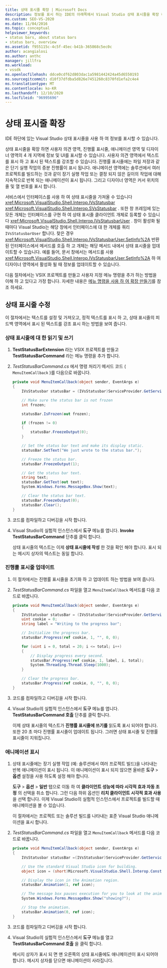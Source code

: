 ```yaml
---
title: 상태 표시줄 확장 | Microsoft Docs
description: 정보를 표시 하는 IDE의 아래쪽에서 Visual Studio 상태 표시줄을 확장 하는 방법을 알아봅니다.
ms.custom: SEO-VS-2020
ms.date: 11/04/2016
ms.topic: conceptual
helpviewer_keywords:
- status bars, about status bars
- status bars, overview
ms.assetid: f955115c-4c5f-45ec-b41b-365868c5ec0c
author: acangialosi
ms.author: anthc
manager: jillfra
ms.workload:
- vssdk
ms.openlocfilehash: ddce0cdf62d803dac1a5981442424a45d6550193
ms.sourcegitcommit: d10f37dfdba5d826e7451260c8370fd1efa2c4e4
ms.translationtype: MT
ms.contentlocale: ko-KR
ms.lasthandoff: 12/10/2020
ms.locfileid: "96995696"
---
```

# <a name="extend-the-status-bar"></a>상태 표시줄 확장
IDE 하단에 있는 Visual Studio 상태 표시줄을 사용 하 여 정보를 표시할 수 있습니다.

 상태 표시줄을 확장 하면 사용자 의견 영역, 진행률 표시줄, 애니메이션 영역 및 디자이너 영역의 4 개 지역에 정보 및 UI를 표시할 수 있습니다. 사용자 의견 영역에서 텍스트를 표시 하 고 표시 된 텍스트를 강조할 수 있습니다. 진행률 표시줄에는 파일 저장과 같은 단기 실행 작업의 증분 진행률이 표시 됩니다. 애니메이션 영역에는 솔루션에서 여러 프로젝트를 빌드하는 것과 같이 장기 실행 작업 또는 결정 되지 않은 길이의 작업에 대해 지속적으로 반복 되는 애니메이션이 표시 됩니다. 그리고 디자이너 영역은 커서 위치의 줄 및 열 번호를 표시 합니다.

 서비스에서 인터페이스를 사용 하 여 상태 표시줄을 가져올 수 있습니다 <xref:Microsoft.VisualStudio.Shell.Interop.IVsStatusbar> <xref:Microsoft.VisualStudio.Shell.Interop.SVsStatusbar> . 또한 창 프레임에 있는 모든 개체는 인터페이스를 구현 하 여 상태 표시줄 클라이언트 개체로 등록할 수 있습니다 <xref:Microsoft.VisualStudio.Shell.Interop.IVsStatusbarUser> . 창이 활성화 될 때마다 Visual Studio는 해당 창에서 인터페이스에 대 한 개체를 쿼리 `IVsStatusbarUser` 합니다. 찾은 경우 <xref:Microsoft.VisualStudio.Shell.Interop.IVsStatusbarUser.SetInfo%2A> 반환 된 인터페이스에서 메서드를 호출 하 고 개체는 해당 메서드 내에서 상태 표시줄을 업데이트할 수 있습니다. 예를 들어, 문서 창에서는 메서드를 사용 <xref:Microsoft.VisualStudio.Shell.Interop.IVsStatusbarUser.SetInfo%2A> 하 여 디자이너 영역에서 활성화 될 때 정보를 업데이트할 수 있습니다.

 다음 절차에서는 VSIX 프로젝트를 만들고 사용자 지정 메뉴 명령을 추가 하는 방법을 이해 하 고 있다고 가정 합니다. 자세한 내용은 [메뉴 명령을 사용 하 여 확장 만들기](../extensibility/creating-an-extension-with-a-menu-command.md)를 참조 하세요.

## <a name="modify-the-status-bar"></a>상태 표시줄 수정
 이 절차에서는 텍스트를 설정 및 가져오고, 정적 텍스트를 표시 하 고, 상태 표시줄의 피드백 영역에서 표시 된 텍스트를 강조 표시 하는 방법을 보여 줍니다.

### <a name="read-and-write-to-the-status-bar"></a>상태 표시줄에 대 한 읽기 및 쓰기

1. **TestStatusBarExtension** 라는 VSIX 프로젝트를 만들고 **TestStatusBarCommand** 라는 메뉴 명령을 추가 합니다.

2. *TestStatusBarCommand.cs* 에서 명령 처리기 메서드 코드 ( `MenuItemCallback` )를 다음으로 바꿉니다.

    ```csharp
    private void MenuItemCallback(object sender, EventArgs e)
    {
        IVsStatusbar statusBar = (IVsStatusbar)ServiceProvider.GetService(typeof(SVsStatusbar));

        // Make sure the status bar is not frozen
        int frozen;

        statusBar.IsFrozen(out frozen);

        if (frozen != 0)
        {
            statusBar.FreezeOutput(0);
        }

        // Set the status bar text and make its display static.
        statusBar.SetText("We just wrote to the status bar.");

        // Freeze the status bar.
        statusBar.FreezeOutput(1);

        // Get the status bar text.
        string text;
        statusBar.GetText(out text);
        System.Windows.Forms.MessageBox.Show(text);

        // Clear the status bar text.
        statusBar.FreezeOutput(0);
        statusBar.Clear();
    }
    ```

3. 코드를 컴파일하고 디버깅을 시작 합니다.

4. Visual Studio의 실험적 인스턴스에서 **도구** 메뉴를 엽니다. **Invoke TestStatusBarCommand** 단추를 클릭 합니다.

     상태 표시줄의 텍스트는 이제 **상태 표시줄에 작성** 한 것을 확인 해야 합니다. 표시 되는 메시지 상자의 텍스트는 동일 합니다.

### <a name="update-the-progress-bar"></a>진행률 표시줄 업데이트

1. 이 절차에서는 진행률 표시줄을 초기화 하 고 업데이트 하는 방법을 보여 줍니다.

2. *TestStatusBarCommand.cs* 파일을 열고 `MenuItemCallback` 메서드를 다음 코드로 바꿉니다.

    ```csharp
    private void MenuItemCallback(object sender, EventArgs e)
    {
        IVsStatusbar statusBar = (IVsStatusbar)ServiceProvider.GetService(typeof(SVsStatusbar));
        uint cookie = 0;
        string label = "Writing to the progress bar";

        // Initialize the progress bar.
        statusBar.Progress(ref cookie, 1, "", 0, 0);

        for (uint i = 0, total = 20; i <= total; i++)
        {
            // Display progress every second.
            statusBar.Progress(ref cookie, 1, label, i, total);
            System.Threading.Thread.Sleep(1000);
        }

        // Clear the progress bar.
        statusBar.Progress(ref cookie, 0, "", 0, 0);
    }
    ```

3. 코드를 컴파일하고 디버깅을 시작 합니다.

4. Visual Studio의 실험적 인스턴스에서 **도구** 메뉴를 엽니다. **TestStatusBarCommand 호출** 단추를 클릭 합니다.

     이제 상태 표시줄의 텍스트가 **진행률 표시줄에 쓰기를** 읽도록 표시 되어야 합니다. 또한 20 초 마다 진행률 표시줄이 업데이트 됩니다. 그러면 상태 표시줄 및 진행률 표시줄이 지워집니다.

### <a name="display-an-animation"></a>애니메이션 표시

1. 상태 표시줄에는 장기 실행 작업 (예: 솔루션에서 여러 프로젝트 빌드)을 나타내는 반복 애니메이션이 표시 됩니다. 이 애니메이션이 표시 되지 않으면 올바른 **도구**  >  **옵션** 설정을 사용 하도록 설정 해야 합니다.

     **도구**  >  **옵션**  >  **일반** 탭으로 이동 하 여 **클라이언트 성능에 따라 시각적 효과 자동 조정** 의 선택을 취소 합니다. 그런 다음 하위 옵션인 **리치 클라이언트 시각적 효과 사용** 을 선택 합니다. 이제 Visual Studio의 실험적 인스턴스에서 프로젝트를 빌드할 때 애니메이션을 볼 수 있습니다.

     이 절차에서는 프로젝트 또는 솔루션 빌드를 나타내는 표준 Visual Studio 애니메이션을 표시 합니다.

2. *TestStatusBarCommand.cs* 파일을 열고 `MenuItemCallback` 메서드를 다음 코드로 바꿉니다.

    ```csharp
    private void MenuItemCallback(object sender, EventArgs e)
    {
        IVsStatusbar statusBar =(IVsStatusbar)ServiceProvider.GetService(typeof(SVsStatusbar));

        // Use the standard Visual Studio icon for building.
        object icon = (short)Microsoft.VisualStudio.Shell.Interop.Constants.SBAI_Build;

        // Display the icon in the Animation region.
        statusBar.Animation(1, ref icon);

        // The message box pauses execution for you to look at the animation.
        System.Windows.Forms.MessageBox.Show("showing?");

        // Stop the animation.
        statusBar.Animation(0, ref icon);
    }
    ```

3. 코드를 컴파일하고 디버깅을 시작 합니다.

4. Visual Studio의 실험적 인스턴스에서 **도구** 메뉴를 열고 **TestStatusBarCommand 호출** 을 클릭 합니다.

     메시지 상자가 표시 되 면 맨 오른쪽의 상태 표시줄에도 애니메이션이 표시 되어야 합니다. 메시지 상자를 닫으면 애니메이션이 사라집니다.
